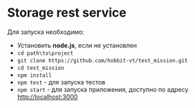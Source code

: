# Storage rest service

Для запуска необходимо:

* Установить **node.js**, если не установлен
* `cd path\to\project`
* `git clone https://github.com/hobbit-vt/test_mission.git`
* `cd test_mission`
* `npm install`
* `npm test` - для запуска тестов
* `npm start` - для запуска приложения, доступно по адресу [http://localhost:3000](http://localhost:3000)